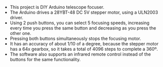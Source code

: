- This project is DIY Arduino telescope focuser.
- The Arduino drives a 28YBT-48 DC 5V stepper motor, using a ULN2003 driver.
- Using 2 push buttons, you can select 5 focusing speeds, increasing every time you press the same button and decreasing as you press the other one.
- Pressing both buttons simultaneously stops the focusing motor.
- It has an accuracy of about 1/10 of a degree, because the stepper motor has a 64x gearbox, so it takes a total of 4096 steps to complete a 360º.
- The software also supports an infrared remote control instead of the buttons for the same functionality.


<!---
skesinis/skesinis is a ✨ special ✨ repository because its `README.md` (this file) appears on your GitHub profile.
You can click the Preview link to take a look at your changes.
--->
